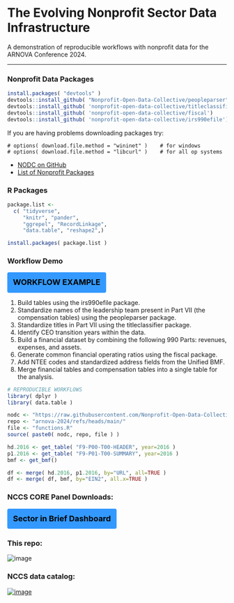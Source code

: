 # The Evolving Nonprofit Sector Data Infrastructure


A demonstration of reproducible workflows with nonprofit data for the ARNOVA Conference 2024.


---


### Nonprofit Data Packages

```r
install.packages( "devtools" )
devtools::install_github( "Nonprofit-Open-Data-Collective/peopleparser" )
devtools::install_github( 'nonprofit-open-data-collective/titleclassifier' )
devtools::install_github( 'nonprofit-open-data-collective/fiscal')
devtools::install_github( 'nonprofit-open-data-collective/irs990efile')
```

If you are having problems downloading packages try: 

```
# options( download.file.method = "wininet" )    # for windows
# options( download.file.method = "libcurl" )    # for all op systems
```

- [NODC on GitHub](https://github.com/Nonprofit-Open-Data-Collective)
- [List of Nonprofit Packages](https://nonprofit-open-data-collective.github.io/tools/)


### R Packages

```r
package.list <- 
  c( "tidyverse",
     "knitr", "pander",
     "ggrepel", "RecordLinkage",
     "data.table", "reshape2",)

install.packages( package.list )
```


### Workflow Demo

<a href="https://nonprofit-open-data-collective.github.io/arnova-2024/glass-cliff-workflow.html" class="btnStack"><b>WORKFLOW EXAMPLE</b></a>

1. Build tables using the irs990efile package.
1. Standardize names of the leadership team present in Part VII (the compensation tables) using the peopleparser package.
1. Standardize titles in Part VII using the titleclassifier package.
1. Identify CEO transition years within the data.
1. Build a financial dataset by combining the following 990 Parts: revenues, expenses, and assets.
1. Generate common financial operating ratios using the fiscal package.
1. Add NTEE codes and standardized address fields from the Unified BMF.
1. Merge financial tables and compensation tables into a single table for the analysis.


```r
# REPRODUCIBLE WORKFLOWS
library( dplyr )
library( data.table )

nodc <- "https://raw.githubusercontent.com/Nonprofit-Open-Data-Collective/"
repo <- "arnova-2024/refs/heads/main/"
file <- "functions.R"
source( paste0( nodc, repo, file ) )

hd.2016 <- get_table( "F9-P00-T00-HEADER", year=2016 )
p1.2016 <- get_table( "F9-P01-T00-SUMMARY", year=2016 )
bmf <- get_bmf()

df <- merge( hd.2016, p1.2016, by="URL", all=TRUE )
df <- merge( df, bmf, by="EIN2", all.x=TRUE )
```

### NCCS CORE Panel Downloads: 

<a href="https://nccs-urban.shinyapps.io/sector-in-brief/" class="btnStack"><b>Sector in Brief Dashboard</b></a>



### This repo: 

![image](https://github.com/user-attachments/assets/1065788a-abe6-47c1-90ee-4e9764f283e1)




### NCCS data catalog: 

[ ![image](https://github.com/user-attachments/assets/d94c76e8-e0cf-4dad-a5db-81f71ca462e9) ](https://nccs.urban.org/nccs/datasets/)






<style>

.btnStack {
  background-color: #39f;
  color: #000;
  text-decoration: none;
  display: inline-block;
  padding: 6px 12px;
  margin-bottom: 0;
  font-size: 18px;
  font-weight: normal;
  line-height: 1.8;
  text-align: center;
  white-space: nowrap;
  vertical-align: middle;
  cursor: pointer;
  border: 1px solid transparent;
  border-radius: 4px;
  -webkit-user-select: none;
  -moz-user-select: none;
  -ms-user-select: none;
  -o-user-select: none;
  user-select: none;
}
a.btnStack:hover {
  background-color: #000;
  color: #fff;
}
</style>
